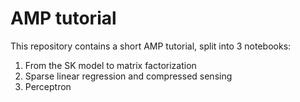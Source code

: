 # AMP tutorial

This repository contains a short AMP tutorial, split into 3 notebooks:

1. From the SK model to matrix factorization
2. Sparse linear regression and compressed sensing
3. Perceptron
